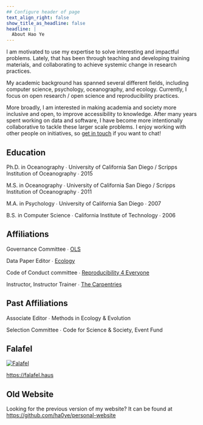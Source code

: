 ```yaml
---
## Configure header of page
text_align_right: false
show_title_as_headline: false
headline: |
  About Hao Ye
---
```


I am motivated to use my expertise to solve interesting and impactful problems. Lately, that has been through teaching and developing training materials, and collaborating to achieve systemic change in research practices.

My academic background has spanned several different fields, including computer science, psychology, oceanography, and ecology. Currently, I focus on open research / open science and reproducibility practices.

More broadly, I am interested in making academia and society more inclusive and open, to improve accessibility to knowledge. After many years spent working on data and software, I have become more intentionally collaborative to tackle these larger scale problems. I enjoy working with other people on initiatives, so [get in touch](../contact) if you want to chat!

## Education

<i class="fas fa-graduation-cap pr2"></i>Ph.D. in Oceanography &#8729; University of California San Diego / Scripps Institution of Oceanography &#8729; 2015

<i class="fas fa-graduation-cap pr2"></i>M.S. in Oceanography &#8729; University of California San Diego / Scripps Institution of Oceanography &#8729; 2011

<i class="fas fa-graduation-cap pr2"></i>M.A. in Psychology &#8729; University of California San Diego &#8729; 2007

<i class="fas fa-graduation-cap pr2"></i>B.S. in Computer Science &#8729; California Institute of Technology &#8729; 2006

## Affiliations

Governance Committee &#8729; [OLS](https://openlifesci.org/)

Data Paper Editor &#8729; [Ecology](https://esajournals.onlinelibrary.wiley.com/journal/19399170)

Code of Conduct committee &#8729; [Reproducibility 4 Everyone](https://www.repro4everyone.org/)

Instructor, Instructor Trainer &#8729; [The Carpentries](https://carpentries.org/)

## Past Affiliations

Associate Editor &#8729; Methods in Ecology & Evolution

Selection Committee &#8729; Code for Science & Society, Event Fund

## Falafel

[![Falafel](falafel.jpg)](https://falafel.haus)

https://falafel.haus

## Old Website

Looking for the previous version of my website? It can be found at https://github.com/ha0ye/personal-website